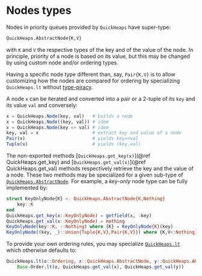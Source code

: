 # Nodes types

Nodes in priority queues provided by `QuickHeaps` have super-type:

```julia
QuickHeaps.AbstractNode{K,V}
```

with `K` and `V` the respective types of the key and of the value of the node. In principle,
priority of a node is based on its value, but this may be changed by using custom node
and/or ordering types.

Having a specific node type different than, say, `Pair{K,V}` is to allow customizing how the
nodes are compared for ordering by specializing `QuickHeaps.lt` without
[type-piracy](https://docs.julialang.org/en/v1/manual/style-guide/#Avoid-type-piracy).

A node `x` can be iterated and converted into a pair or a 2-tuple of its `key` and its value
`val` and conversely:

```julia
x = QuickHeaps.Node(key, val)   # builds a node
x = QuickHeaps.Node((key, val)) # idem
x = QuickHeaps.Node(key => val) # idem
key, val = x                    # extract key and value of a node
Pair(x)                         # yields key=>val
Tuple(x)                        # yields (key,val)
```

The non-exported methods [`QuickHeaps.get_key(x)`](@ref QuickHeaps.get_key) and
[`QuickHeaps.get_val(x)`](@ref QuickHeaps.get_val) methods respectively retrieve the key and
the value of a node. These two methods may be specialized for a given sub-type of
[`QuickHeaps.AbstractNode`](@ref). For example, a *key-only* node type can be fully
implemented by:

```julia
struct KeyOnlyNode{K} <: QuickHeaps.AbstractNode{K,Nothing}
    key::K
end
QuickHeaps.get_key(x::KeyOnlyNode) = getfield(x, :key)
QuickHeaps.get_val(x::KeyOnlyNode) = nothing
KeyOnlyNode(key::K, ::Nothing) where {K} = KeyOnlyNode{K}(key)
KeyOnlyNode((key, _)::Union{Tuple{K,V},Pair{K,V}}) where {K,V<:Nothing} = KeyOnlyNode{K}(key)
```

To provide your own ordering rules, you may specialize [`QuickHeaps.lt`](@ref) which
otherwise defaults to:

```julia
QuickHeaps.lt(o::Ordering, x::QuickHeaps.AbstractNode, y::QuickHeaps.AbstractNode) =
    Base.Order.lt(o, QuickHeaps.get_val(x), QuickHeaps.get_val(y))
```
